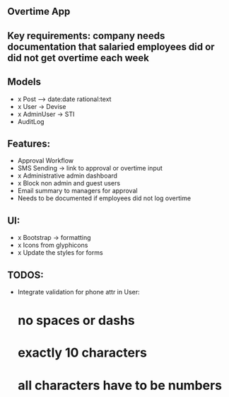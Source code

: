 ## Overtime App

## Key requirements: company needs documentation that salaried employees did or did not get overtime each week

## Models
-  x Post --> date:date rational:text
-  x User -> Devise
-  x AdminUser -> STI
-  AuditLog

## Features:
- Approval Workflow
- SMS Sending -> link to approval or overtime input
- x Administrative admin dashboard
- x Block non admin and guest users
- Email summary to managers for approval
- Needs to be documented if employees did not log overtime

## UI:
- x Bootstrap -> formatting
- x Icons from glyphicons
- x Update the styles for forms

## TODOS:
- Integrate validation for phone attr in User:
  # no spaces or dashs
  # exactly 10 characters
  # all characters have to be numbers

